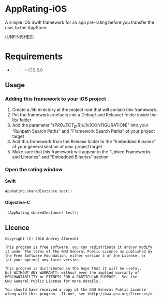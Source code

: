# AppRating-iOS
A simple iOS Swift framework for an app pre-rating before you transfer the user to the AppStore.

(UNFINISHED)

# Requirements
- >= iOS 8.0

## Usage

### Adding this framework to your iOS project

1. Create a /lib directory at the project root that will contain this framework.
2. Put the framework artefacts into a Debug/ and Release/ folder inside the lib/ folder
3. Add the parameter "$(PROJECT_DIR)/lib/$(CONFIGURATION)" into your "Runpath Search Paths" and "Framework Search Paths" of your project target
4. Add this framework from the Release folder to the "Embedded Binaries" of your general section of your project target
5. Make sure that this framework will appear in the "Linked Frameworks and Libraries" and "Embedded Binaries" section

### Open the rating window

#### Swift
```swift
AppRating.sharedInstance.test()
```

#### Objective-C
```objective-c
[[AppRating sharedInstance] test];
```


## Licence
    Copyright (C) 2016 Andrej Albrecht

    This program is free software: you can redistribute it and/or modify
    it under the terms of the GNU General Public License as published by
    the Free Software Foundation, either version 3 of the License, or
    (at your option) any later version.

    This program is distributed in the hope that it will be useful,
    but WITHOUT ANY WARRANTY; without even the implied warranty of
    MERCHANTABILITY or FITNESS FOR A PARTICULAR PURPOSE.  See the
    GNU General Public License for more details.

    You should have received a copy of the GNU General Public License
    along with this program.  If not, see <http://www.gnu.org/licenses/>.
